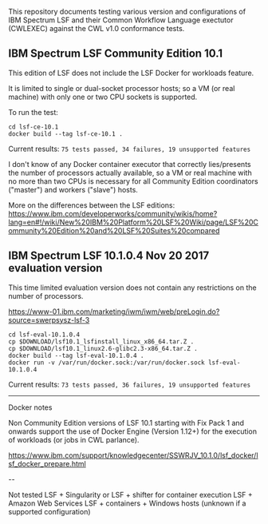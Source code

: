 This repository documents testing various version and configurations of IBM
Spectrum LSF and their Common Workflow Language exectutor (CWLEXEC) against the
CWL v1.0 conformance tests.

IBM Spectrum LSF Community Edition 10.1
---------------------------------------
This edition of LSF does not include the LSF Docker for workloads feature.

It is limited to single or dual-socket processor hosts; so a VM (or real machine) with
only one or two CPU sockets is supported.

To run the test:

```
cd lsf-ce-10.1
docker build --tag lsf-ce-10.1 .
```

Current results: `75 tests passed, 34 failures, 19 unsupported features`

I don't know of any Docker container executor that correctly lies/presents the
number of processors actually available, so a VM or real machine with no more
than two CPUs is necessary for all Community Edition coordinators ("master")
and workers ("slave") hosts.

More on the differences between the LSF editions:
https://www.ibm.com/developerworks/community/wikis/home?lang=en#!/wiki/New%20IBM%20Platform%20LSF%20Wiki/page/LSF%20Community%20Edition%20and%20LSF%20Suites%20compared

IBM Spectrum LSF 10.1.0.4 Nov 20 2017 evaluation version
--------------------------------------------------------

This time limited evaluation version does not contain any restrictions on the
number of processors.

https://www-01.ibm.com/marketing/iwm/iwm/web/preLogin.do?source=swerpsysz-lsf-3

```
cd lsf-eval-10.1.0.4
cp $DOWNLOAD/lsf10.1_lsfinstall_linux_x86_64.tar.Z .
cp $DOWNLOAD/lsf10.1_linux2.6-glibc2.3-x86_64.tar.Z .
docker build --tag lsf-eval-10.1.0.4 .
docker run -v /var/run/docker.sock:/var/run/docker.sock lsf-eval-10.1.0.4
```

Current results: `73 tests passed, 36 failures, 19 unsupported features`

---
Docker notes

Non Community Edition versions of LSF 10.1 starting with Fix Pack 1 and onwards
support the use of Docker Engine (Version 1.12+) for the execution of
workloads (or jobs in CWL parlance).

https://www.ibm.com/support/knowledgecenter/SSWRJV_10.1.0/lsf_docker/lsf_docker_prepare.html

--

Not tested
LSF + Singularity or LSF + shifter for container execution
LSF + Amazon Web Services
LSF + containers + Windows hosts (unknown if a supported configuration)

